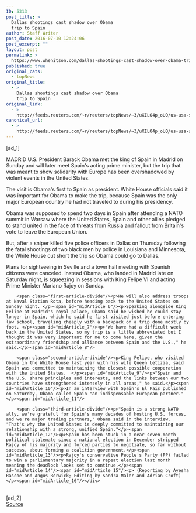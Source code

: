 ```yaml
---
ID: 5313
post_title: >
  Dallas shootings cast shadow over Obama
  trip to Spain
author: Staff Writer
post_date: 2016-07-10 12:24:06
post_excerpt: ""
layout: post
permalink: >
  https://www.whenitson.com/dallas-shootings-cast-shadow-over-obama-trip-to-spain/
published: true
original_cats:
  - topNews
original_title:
  - >
    Dallas shootings cast shadow over Obama
    trip to Spain
original_link:
  - >
    http://feeds.reuters.com/~r/reuters/topNews/~3/uXILO4p_oUQ/us-usa-spain-obama-idUSKCN0ZQ041
canonical_url:
  - >
    http://feeds.reuters.com/~r/reuters/topNews/~3/uXILO4p_oUQ/us-usa-spain-obama-idUSKCN0ZQ041
---
```

 [ad_1]
<br><div id="articleText">
<span id="midArticle_start"/>

<span id="midArticle_0"/><span class="focusParagraph" readability="5"><p><span class="articleLocation">MADRID</span> U.S. President Barack Obama met the king of Spain in Madrid on Sunday and will later meet Spain's acting prime minister, but the trip that was meant to show solidarity with Europe has been overshadowed by violent events in the United States.</p></span><span id="midArticle_1"/><p>The visit is Obama's first to Spain as president. White House officials said it was important for Obama to make the trip, because Spain was the only major European country he had not traveled to during his presidency.</p><span id="midArticle_2"/><p>Obama was supposed to spend two days in Spain after attending a NATO summit in Warsaw where the United States, Spain and other allies pledged to stand united in the face of threats from Russia and fallout from Britain's vote to leave the European Union.</p><span id="midArticle_3"/><p>But, after a sniper killed five police officers in Dallas on Thursday following the fatal shootings of two black men by police in Louisiana and Minnesota, the White House cut short the trip so Obama could go to Dallas.</p><span id="midArticle_4"/><p>Plans for sightseeing in Seville and a town hall meeting with Spanish citizens were canceled. Instead Obama, who landed in Madrid late on Saturday night, is squeezing in sessions with King Felipe VI and acting Prime Minister Mariano Rajoy on Sunday.</p><span id="midArticle_5"/>
        
        <span class="first-article-divide"/><p>He will also address troops at Naval Station Rota, before heading back to the United States on Sunday night. </p><span id="midArticle_6"/><p>Speaking alongside King Felipe at Madrid's royal palace, Obama said he wished he could stay longer in Spain, which he said he first visited just before entering law school, traveling cheaply with a backpack on a trip done mostly by foot. </p><span id="midArticle_7"/><p>"We have had a difficult week back in the United States, so my trip is a little abbreviated but I thought it was very important for me to come here, given the extraordinary friendship and alliance between Spain and the U.S.," he said.</p><span id="midArticle_8"/>
        
        <span class="second-article-divide"/><p>King Felipe, who visited Obama in the White House last year with his wife Queen Letizia, said Spain was committed to maintaining the closest possible cooperation with the United States.  </p><span id="midArticle_9"/><p>"Spain and the U.S. share principles and interests, and the links between our two countries have strengthened intensely in all areas," he said.</p><span id="midArticle_10"/><p>In an interview with Spain's El Pais published on Saturday, Obama called Spain "an indispensable European partner."</p><span id="midArticle_11"/>
        
        <span class="third-article-divide"/><p>"Spain is a strong NATO ally, we're grateful for Spain's many decades of hosting U.S. forces, and we're major trading partners," Obama said in the interview. "That's why the United States is deeply committed to maintaining our relationship with a strong, unified Spain."</p><span id="midArticle_12"/><p>Spain has been stuck in a near seven-month political stalemate since a national election in December stripped Rajoy of his majority and forced parties to negotiate, so far without success, about forming a coalition government.</p><span id="midArticle_13"/><p>Rajoy's conservative People's Party (PP) failed to win a parliamentary majority in a repeat election last month meaning the deadlock looks set to continue.</p><span id="midArticle_14"/><span id="midArticle_15"/><p> (Reporting by Ayesha Rascoe and Angus Berwick; Editing by Sandra Maler and Adrian Croft)</p><span id="midArticle_16"/></div>
<br>[ad_2]
<br><a href="http://feeds.reuters.com/~r/reuters/topNews/~3/uXILO4p_oUQ/us-usa-spain-obama-idUSKCN0ZQ041">Source </a>